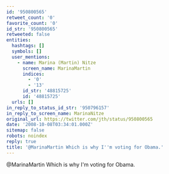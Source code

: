 ```yaml
---
id: '950800565'
retweet_count: '0'
favorite_count: '0'
id_str: '950800565'
retweeted: false
entities:
  hashtags: []
  symbols: []
  user_mentions:
    - name: Marina (Martin) Nitze
      screen_name: MarinaMartin
      indices:
        - '0'
        - '13'
      id_str: '48815725'
      id: '48815725'
  urls: []
in_reply_to_status_id_str: '950796157'
in_reply_to_screen_name: MarinaNitze
original_url: https://twitter.com/jth/status/950800565
date: '2008-10-08T03:34:01.000Z'
sitemap: false
robots: noindex
reply: true
title: '@MarinaMartin Which is why I''m voting for Obama.'
---
```


@MarinaMartin Which is why I'm voting for Obama.